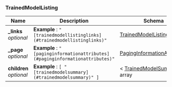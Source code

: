 
<a name="trainedmodellisting"></a>
### TrainedModelListing

|Name|Description|Schema|
|---|---|---|
|**_links**  <br>*optional*|**Example** : `"[trainedmodellistinglinks](#trainedmodellistinglinks)"`|[TrainedModelListingLinks](TrainedModelListingLinks.md#trainedmodellistinglinks)|
|**_page**  <br>*optional*|**Example** : `"[paginginformationattributes](#paginginformationattributes)"`|[PagingInformationAttributes](PagingInformationAttributes.md#paginginformationattributes)|
|**children**  <br>*optional*|**Example** : `[ "[trainedmodelsummary](#trainedmodelsummary)" ]`|< [TrainedModelSummary](TrainedModelSummary.md#trainedmodelsummary) > array|



